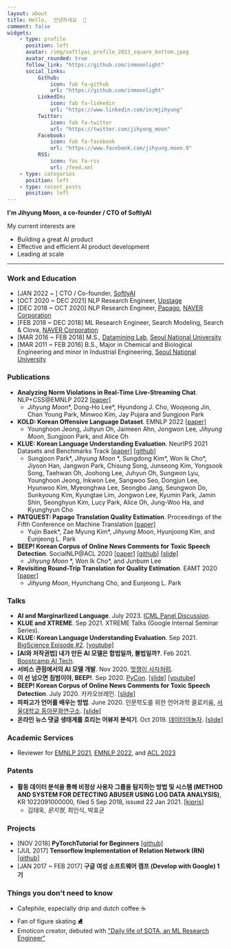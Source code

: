 ```yaml
---
layout: about
title: Hello,  안녕하세요  👋
comment: false
widgets:
    - type: profile
      position: left
      avatar: /img/softlyai_profile_2023_square_bottom.jpeg
      avatar_rounded: true
      follow_link: "https://github.com/inmoonlight"
      social_links:
          Github:
              icon: fab fa-github
              url: "https://github.com/inmoonlight"
          LinkedIn:
              icon: fab fa-linkedin
              url: "https://www.linkedin.com/in/mjihyung"
          Twitter:
              icon: fab fa-twitter
              url: "https://twitter.com/jihyung_moon"
          Facebook:
              icon: fab fa-facebook
              url: "https://www.facebook.com/jihyung.moon.9"
          RSS:
              icon: fas fa-rss
              url: /feed.xml
    - type: categories
      position: left
    - type: recent_posts
      position: left
---
```


**I'm Jihyung Moon, a co-founder / CTO of SoftlyAI**

My current interests are

-   Building a great AI product
-   Effective and efficient AI product development
-   Leading at scale

---

### Work and Education

-   [JAN 2022 ~ ] CTO / Co-founder, [SoftlyAI](https://softly.ai/)
-   [OCT 2020 ~ DEC 2021] NLP Research Engineer, [Upstage](https://upstage.ai/)
-   [DEC 2018 ~ OCT 2020] NLP Research Engineer, [Papago](https://papago.naver.com/), [NAVER Corporation](https://www.navercorp.com/en/index.nhn)
-   [FEB 2018 ~ DEC 2018] ML Research Engineer, Search Modeling, Search & Clova, [NAVER Corporation](https://www.navercorp.com/en/index.nhn)
-   [MAR 2016 ~ FEB 2018] M.S., [Datamining Lab](http://dm.snu.ac.kr/ko/), [Seoul National University](http://www.snu.ac.kr/index.html)
-   [MAR 2011 ~ FEB 2016] B.S., Major in Chemical and Biological Engineering and minor in Industrial Engineering, [Seoul National University](http://www.snu.ac.kr/index.html)

### Publications

-   **Analyzing Norm Violations in Real-Time Live-Streaming Chat**. NLP+CSS@EMNLP 2022 [[paper]](https://arxiv.org/abs/2305.10731)
    -   _Jihyung Moon_\*, Dong-Ho Lee\*, Hyundong J. Cho, Woojeong Jin, Chan Young Park, Minwoo Kim, Jay Pujara and Sungjoon Park
-   **KOLD: Korean Offensive Language Dataset**. EMNLP 2022 [[paper]](https://arxiv.org/abs/2205.11315)
    -   Younghoon Jeong, Juhyun Oh, Jaimeen Ahn, Jongwon Lee, _Jihyung Moon_, Sungjoon Park, and Alice Oh
-   **KLUE: Korean Language Understanding Evaluation**. NeurIPS 2021 Datasets and Benchmarks Track [[paper]](https://arxiv.org/abs/2105.09680) [[github]](https://github.com/KLUE-benchmark/KLUE)
    -   Sungjoon Park\*, _Jihyung Moon_ \*, Sungdong Kim\*, Won Ik Cho\*, Jiyoon Han, Jangwon Park, Chisung Song, Junseong Kim, Yongsook Song, Taehwan Oh, Joohong Lee, Juhyun Oh, Sungwon Lyu, Younghoon Jeong, Inkwon Lee, Sangwoo Seo, Dongjun Lee, Hyunwoo Kim, Myeonghwa Lee, Seongbo Jang, Seungwon Do, Sunkyoung Kim, Kyungtae Lim, Jongwon Lee, Kyumin Park, Jamin Shin, Seonghyun Kim, Lucy Park, Alice Oh, Jung-Woo Ha, and Kyunghyun Cho
-   **PATQUEST: Papago Translation Quality Estimation**. Proceedings of the Fifth Conference on Machine Translation [[paper]](http://www.statmt.org/wmt20/quality-estimation-task.html)
    -   Yujin Baek\*, Zae Myung Kim\*, _Jihyung Moon_, Hyunjoong Kim, and Eunjeong L. Park
-   **BEEP! Korean Corpus of Online News Comments for Toxic Speech Detection**. SocialNLP@ACL 2020 [[paper]](https://arxiv.org/abs/2005.12503) [[github]](https://github.com/kocohub/korean-hate-speech) [[slide]](https://www.slideshare.net/JiHyungMoon1/aclsocialnlp2020beepkoreancorpusofonlinenewscommentsfortoxicspeechdetection)
    -   _Jihyung Moon_ \*, Won Ik Cho\*, and Junbum Lee
-   **Revisiting Round-Trip Translation for Quality Estimation**. EAMT 2020 [[paper]](https://arxiv.org/abs/2004.13937)
    -   _Jihyung Moon_, Hyunchang Cho, and Eunjeong L. Park

### Talks

-   **AI and Marginarlized Language**. July 2023. [ICML Panel Discussion](https://icml.cc/virtual/2023/index.html).
-   **KLUE and XTREME**. Sep 2021. XTREME Talks (Google Internal Seminar Series).
-   **KLUE: Korean Language Understanding Evaluation**. Sep 2021. [BigScience Episode #2](https://bigscience.huggingface.co/). [[youtube]](https://www.youtube.com/watch?v=w4DYkRHceqc)
-   **[AI와 저작권법] 내가 만든 AI 모델은 합법일까, 불법일까?**. Feb 2021. [Boostcamp AI Tech](https://boostcamp.connect.or.kr/program_ai.html).
-   **서비스 관점에서의 AI 모델 개발**. Nov 2020. [멋쟁이 사자처럼](https://likelion.net/).
-   **이 선 넘으면 침범이야, BEEP!**. Sep 2020. [PyCon](https://www.pycon.kr/2020). [[slide]](https://www.slideshare.net/JiHyungMoon1/pyconkr2020-beep-238646571) [[youtube]](https://www.youtube.com/watch?v=P0fyKb3U9yo)
-   **BEEP! Korean Corpus of Online News Comments for Toxic Speech Detection**. July 2020. 카카오브레인. [[slide]](https://www.slideshare.net/JiHyungMoon1/kakaobrainbeep)
-   **파파고가 언어를 배우는 방법**. June 2020. 인문학도를 위한 언어과학 콜로키움, [서울대학교 동아문화연구소](https://humanities.snu.ac.kr/research/Institute-of-Humanities?seqidx=2). [[slide]](https://www.slideshare.net/secret/GPoMGZ0Nxc47ib)
-   **온라인 뉴스 댓글 생태계를 흐리는 어뷰저 분석기**. Oct 2019. [데이터야놀자](https://datayanolja.github.io/2019-datayanolja/index.html). [[slide]](https://www.slideshare.net/JiHyungMoon1/ko-en-online-news-comments-analysis-revealing-public-opinion-manipulators-and-possible-solutions-185118255?fbclid=IwAR2DucpXrxyythuGyf5rZkDBy8yAFZ0HF_UhE3_nu6haxwGEVvAmycg1BnI)

### Academic Services

-   Reviewer for [EMNLP 2021](https://2021.emnlp.org/), [EMNLP 2022](https://2022.emnlp.org/), and [ACL 2023](https://2023.aclweb.org/)

### Patents

-   **활동 데이터 분석을 통해 비정상 사용자 그룹을 탐지하는 방법 및 시스템 (METHOD AND SYSTEM FOR DETECTING ABUSER USING LOG DATA ANALYSIS)**, KR 1022091000000, filed 5 Sep 2018, issued 22 Jan 2021. [[kipris]](https://doi.org/10.8080/1020180105710)
    -   김태욱, _문지형_, 최인식, 박효균

### Projects

-   [NOV 2018] **PyTorchTutorial for Beginners** [[github]](https://github.com/inmoonlight/PyTorchTutorial)
-   [JUL 2017] **Tensorflow Implementation of Relation Network (RN)** [[github]](https://github.com/inmoonlight/Relation-Network)
-   [JAN 2017 ~ FEB 2017] **구글 여성 소프트웨어 캠프 (Develop with Google) 1기**

### Things you don't need to know

-   Cafephile, especially drip and dutch coffee ☕️
-   Fan of figure skating ⛸
-   Emoticon creator, debuted with ["Daily life of SOTA, an ML Research Engineer"](https://store.line.me/stickershop/product/10567421?fbclid=IwAR3Swy-hOxHO_7vWgsxY7Iu8lEebbLKH74BHVXsPdR1c7NI-lqsvkTB0UW4)
